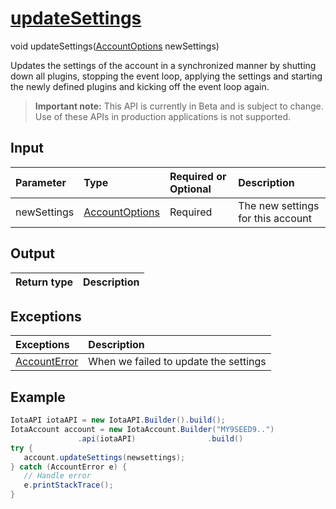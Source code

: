 
# [updateSettings](https://github.com/iotaledger/iota-java/blob/master/jota/src/main/java/org/iota/jota/account/Account.java#L111)
 void updateSettings([AccountOptions](https://github.com/iotaledger/iota-java/blob/master/jota/src/main/java/org/iota/jota/account/AccountOptions.java) newSettings)

Updates the settings of the account in a synchronized manner by shutting down all plugins,  stopping the event loop, applying the settings  and starting the newly defined plugins and kicking off the event loop again.
> **Important note:** This API is currently in Beta and is subject to change. Use of these APIs in production applications is not supported.

## Input
| Parameter       | Type | Required or Optional | Description |
|:---------------|:--------|:--------| :--------|
| newSettings | [AccountOptions](https://github.com/iotaledger/iota-java/blob/master/jota/src/main/java/org/iota/jota/account/AccountOptions.java) | Required | The new settings for this account |
    
## Output
| Return type | Description |
|--|--|

## Exceptions
| Exceptions     | Description |
|:---------------|:--------|
| [AccountError](https://github.com/iotaledger/iota-java/blob/master/jota/src/main/java/org/iota/jota/account/errors/AccountError.java) | When we failed to update the settings |


 ## Example
 
 ```Java
 IotaAPI iotaAPI = new IotaAPI.Builder().build();
IotaAccount account = new IotaAccount.Builder("MY9SEED9..")
                .api(iotaAPI)                .build()
try { 
    account.updateSettings(newsettings);
} catch (AccountError e) { 
    // Handle error
    e.printStackTrace(); 
}
 ```

